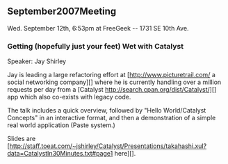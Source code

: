 ## September2007Meeting

  Wed. September 12th, 6:53pm at FreeGeek -- 1731 SE 10th Ave.

### Getting (hopefully just your feet) Wet with Catalyst

Speaker: Jay Shirley

Jay is leading a large refactoring effort at [http://www.picturetrail.com/ a social networking company][] where he is currently handling over a million requests per day from a [Catalyst http://search.cpan.org/dist/Catalyst/][] app which also co-exists with legacy code.

The talk includes a quick overview, followed by "Hello World/Catalyst Concepts" in an interactive format, and then a demonstration of a simple real world application (Paste system.)

Slides are [http://staff.toeat.com/~jshirley/Catalyst/Presentations/takahashi.xul?data=CatalystIn30Minutes.txt#page1 here][].

